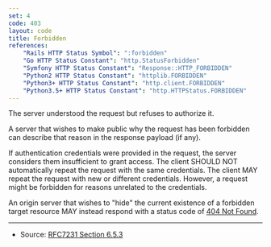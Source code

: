 ```yaml
---
set: 4
code: 403
layout: code
title: Forbidden
references:
    "Rails HTTP Status Symbol": ":forbidden"
    "Go HTTP Status Constant": "http.StatusForbidden"
    "Symfony HTTP Status Constant": "Response::HTTP_FORBIDDEN"
    "Python2 HTTP Status Constant": "httplib.FORBIDDEN"
    "Python3+ HTTP Status Constant": "http.client.FORBIDDEN"
    "Python3.5+ HTTP Status Constant": "http.HTTPStatus.FORBIDDEN"
---
```


The server understood the request but refuses to authorize it.

A server that wishes to make public why the request has been forbidden
can describe that reason in the response payload (if any).

If authentication credentials were provided in the request, the server
considers them insufficient to grant access. The client SHOULD NOT
automatically repeat the request with the same credentials. The client
MAY repeat the request with new or different credentials. However, a
request might be forbidden for reasons unrelated to the credentials.

An origin server that wishes to "hide" the current existence of a
forbidden target resource MAY instead respond with a status code of
[404 Not Found]({{site.baseurl}}/404).

---

* Source: [RFC7231 Section 6.5.3][1]

[1]: <{{site.rfcUrl}}/rfc7231#section-6.5.3>
